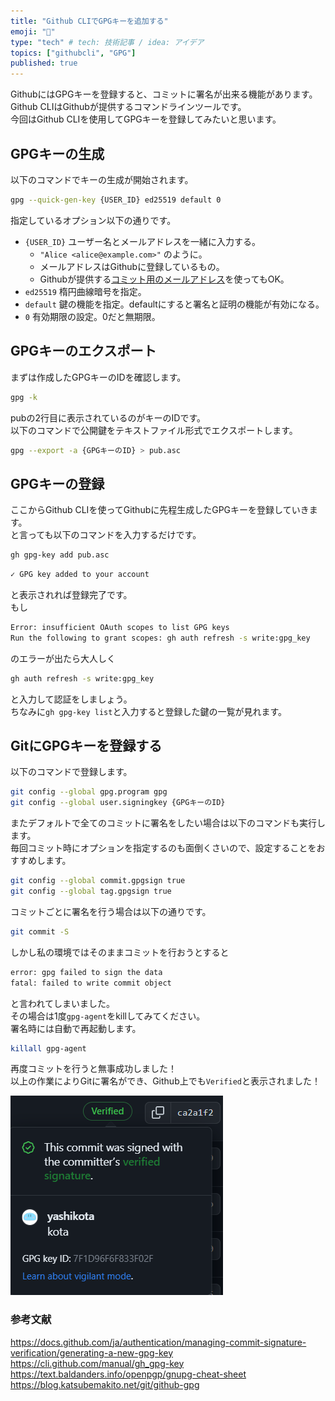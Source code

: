 ```yaml
---
title: "Github CLIでGPGキーを追加する"
emoji: "🔑"
type: "tech" # tech: 技術記事 / idea: アイデア
topics: ["githubcli", "GPG"]
published: true
---
```


GithubにはGPGキーを登録すると、コミットに署名が出来る機能があります。  
Github CLIはGithubが提供するコマンドラインツールです。  
今回はGithub CLIを使用してGPGキーを登録してみたいと思います。  

## GPGキーの生成

以下のコマンドでキーの生成が開始されます。  

```sh
gpg --quick-gen-key {USER_ID} ed25519 default 0
```

指定しているオプション以下の通りです。  

- `{USER_ID}` ユーザー名とメールアドレスを一緒に入力する。
  - `"Alice <alice@example.com>"` のように。
  - メールアドレスはGithubに登録しているもの。  
  - Githubが提供する[コミット用のメールアドレス](https://docs.github.com/ja/account-and-profile/setting-up-and-managing-your-personal-account-on-github/managing-email-preferences/setting-your-commit-email-address
)を使ってもOK。  
- `ed25519` 楕円曲線暗号を指定。  
- `default` 鍵の機能を指定。defaultにすると署名と証明の機能が有効になる。  
- `0` 有効期限の設定。0だと無期限。  

## GPGキーのエクスポート

まずは作成したGPGキーのIDを確認します。  

```sh
gpg -k
```

pubの2行目に表示されているのがキーのIDです。  
以下のコマンドで公開鍵をテキストファイル形式でエクスポートします。  

```sh
gpg --export -a {GPGキーのID} > pub.asc
```

## GPGキーの登録

ここからGithub CLIを使ってGithubに先程生成したGPGキーを登録していきます。  
と言っても以下のコマンドを入力するだけです。  

```sh
gh gpg-key add pub.asc
```

```sh
✓ GPG key added to your account
```

と表示されれば登録完了です。  
もし  

```sh
Error: insufficient OAuth scopes to list GPG keys
Run the following to grant scopes: gh auth refresh -s write:gpg_key
```

のエラーが出たら大人しく  

```sh
gh auth refresh -s write:gpg_key
```

と入力して認証をしましょう。  
ちなみに`gh gpg-key list`と入力すると登録した鍵の一覧が見れます。  

## GitにGPGキーを登録する

以下のコマンドで登録します。  

```sh
git config --global gpg.program gpg
git config --global user.signingkey {GPGキーのID}
```

またデフォルトで全てのコミットに署名をしたい場合は以下のコマンドも実行します。  
毎回コミット時にオプションを指定するのも面倒くさいので、設定することをおすすめします。  

```sh
git config --global commit.gpgsign true
git config --global tag.gpgsign true
```

コミットごとに署名を行う場合は以下の通りです。  

```sh
git commit -S
```

しかし私の環境ではそのままコミットを行おうとすると

```txt
error: gpg failed to sign the data
fatal: failed to write commit object
```

と言われてしまいました。  
その場合は1度`gpg-agent`をkillしてみてください。  
署名時には自動で再起動します。  

```sh
killall gpg-agent
```

再度コミットを行うと無事成功しました！  
以上の作業によりGitに署名ができ、Github上でも`Verified`と表示されました！  

![github](/images/gpg/gpg.png)

### 参考文献

https://docs.github.com/ja/authentication/managing-commit-signature-verification/generating-a-new-gpg-key
https://cli.github.com/manual/gh_gpg-key
https://text.baldanders.info/openpgp/gnupg-cheat-sheet
https://blog.katsubemakito.net/git/github-gpg
